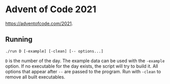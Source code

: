 # Advent of Code 2021

https://adventofcode.com/2021.

## Running

```shell
./run D [-example] [-clean] [-- options...]
```

`D` is the number of the day.
The example data can be used with the `-example` option.
If no executable for the day exists, the script will try to build it.
All options that appear after `--` are passed to the program.
Run with `-clean` to remove all built executables.

